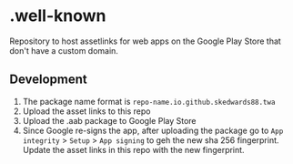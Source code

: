 # .well-known

Repository to host assetlinks for web apps on the Google Play Store that don't have a custom domain.

## Development

1. The package name format is `repo-name.io.github.skedwards88.twa`
2. Upload the asset links to this repo
3. Upload the .aab package to Google Play Store
4. Since Google re-signs the app, after uploading the package go to `App integrity` > `Setup` > `App signing` to geh the new sha 256 fingerprint. Update the asset links in this repo with the new fingerprint.
